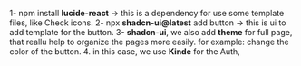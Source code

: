 1- npm install **lucide-react** -> this is a dependency for use some template files, like Check icons.
2- npx **shadcn-ui@latest** add button -> this is ui to add template for the button.
3- **shadcn-ui**, we also add **theme** for full page, that reallu help to organize the pages more easily. for example: change the color of the button.
4. in this case, we use **Kinde** for the Auth, 